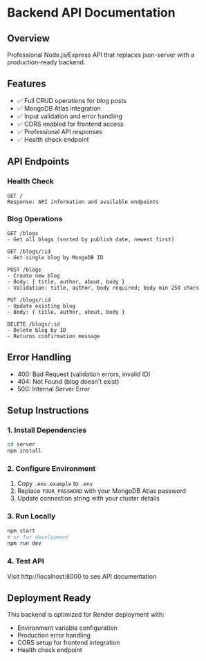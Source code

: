 # Backend API Documentation

## Overview
Professional Node.js/Express API that replaces json-server with a production-ready backend.

## Features
- ✅ Full CRUD operations for blog posts
- ✅ MongoDB Atlas integration
- ✅ Input validation and error handling
- ✅ CORS enabled for frontend access
- ✅ Professional API responses
- ✅ Health check endpoint

## API Endpoints

### Health Check
```
GET /
Response: API information and available endpoints
```

### Blog Operations
```
GET /blogs
- Get all blogs (sorted by publish date, newest first)

GET /blogs/:id
- Get single blog by MongoDB ID

POST /blogs
- Create new blog
- Body: { title, author, about, body }
- Validation: title, author, body required; body min 250 chars

PUT /blogs/:id
- Update existing blog
- Body: { title, author, about, body }

DELETE /blogs/:id
- Delete blog by ID
- Returns confirmation message
```

## Error Handling
- 400: Bad Request (validation errors, invalid ID)
- 404: Not Found (blog doesn't exist)
- 500: Internal Server Error

## Setup Instructions

### 1. Install Dependencies
```bash
cd server
npm install
```

### 2. Configure Environment
1. Copy `.env.example` to `.env`
2. Replace `YOUR_PASSWORD` with your MongoDB Atlas password
3. Update connection string with your cluster details

### 3. Run Locally
```bash
npm start
# or for development
npm run dev
```

### 4. Test API
Visit http://localhost:8000 to see API documentation

## Deployment Ready
This backend is optimized for Render deployment with:
- Environment variable configuration
- Production error handling
- CORS setup for frontend integration
- Health check endpoint